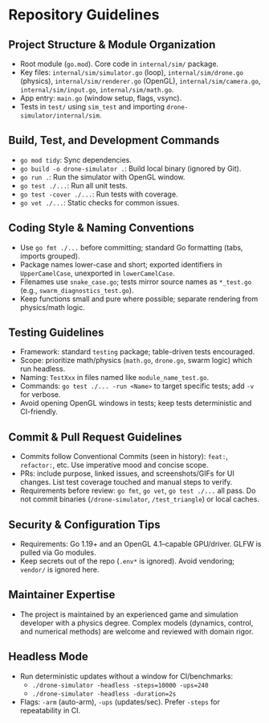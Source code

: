 # Repository Guidelines

## Project Structure & Module Organization
- Root module (`go.mod`). Core code in `internal/sim/` package.
- Key files: `internal/sim/simulator.go` (loop), `internal/sim/drone.go` (physics), `internal/sim/renderer.go` (OpenGL), `internal/sim/camera.go`, `internal/sim/input.go`, `internal/sim/math.go`.
- App entry: `main.go` (window setup, flags, vsync).
- Tests in `test/` using `sim_test` and importing `drone-simulator/internal/sim`.

## Build, Test, and Development Commands
- `go mod tidy`: Sync dependencies.
- `go build -o drone-simulator .`: Build local binary (ignored by Git).
- `go run .`: Run the simulator with OpenGL window.
- `go test ./...`: Run all unit tests.
- `go test -cover ./...`: Run tests with coverage.
- `go vet ./...`: Static checks for common issues.

## Coding Style & Naming Conventions
- Use `go fmt ./...` before committing; standard Go formatting (tabs, imports grouped).
- Package names lower-case and short; exported identifiers in `UpperCamelCase`, unexported in `lowerCamelCase`.
- Filenames use `snake_case.go`; tests mirror source names as `*_test.go` (e.g., `swarm_diagnostics_test.go`).
- Keep functions small and pure where possible; separate rendering from physics/math logic.

## Testing Guidelines
- Framework: standard `testing` package; table-driven tests encouraged.
- Scope: prioritize math/physics (`math.go`, `drone.go`, swarm logic) which run headless.
- Naming: `TestXxx` in files named like `module_name_test.go`.
- Commands: `go test ./... -run <Name>` to target specific tests; add `-v` for verbose.
- Avoid opening OpenGL windows in tests; keep tests deterministic and CI-friendly.

## Commit & Pull Request Guidelines
- Commits follow Conventional Commits (seen in history): `feat:`, `refactor:`, etc. Use imperative mood and concise scope.
- PRs: include purpose, linked issues, and screenshots/GIFs for UI changes. List test coverage touched and manual steps to verify.
- Requirements before review: `go fmt`, `go vet`, `go test ./...` all pass. Do not commit binaries (`/drone-simulator`, `/test_triangle`) or local caches.

## Security & Configuration Tips
- Requirements: Go 1.19+ and an OpenGL 4.1–capable GPU/driver. GLFW is pulled via Go modules.
- Keep secrets out of the repo (`.env*` is ignored). Avoid vendoring; `vendor/` is ignored here.

## Maintainer Expertise
- The project is maintained by an experienced game and simulation developer with a physics degree. Complex models (dynamics, control, and numerical methods) are welcome and reviewed with domain rigor.

## Headless Mode
- Run deterministic updates without a window for CI/benchmarks:
  - `./drone-simulator -headless -steps=10000 -ups=240`
  - `./drone-simulator -headless -duration=2s`
- Flags: `-arm` (auto-arm), `-ups` (updates/sec). Prefer `-steps` for repeatability in CI.
